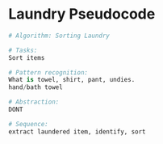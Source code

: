 # Laundry Pseudocode

```python
# Algorithm: Sorting Laundry

# Tasks:
Sort items

# Pattern recognition:
What is towel, shirt, pant, undies.
hand/bath towel

# Abstraction:
DONT

# Sequence:
extract laundered item, identify, sort

```
